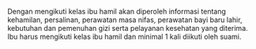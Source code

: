 Dengan mengikuti kelas ibu hamil akan diperoleh informasi tentang kehamilan, persalinan, perawatan masa nifas, perawatan bayi baru lahir, kebutuhan dan pemenuhan gizi serta pelayanan kesehatan yang diterima. Ibu harus mengikuti kelas ibu hamil dan minimal 1 kali diikuti oleh suami.